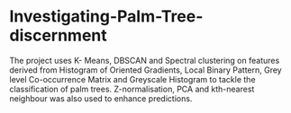 # Investigating-Palm-Tree-discernment
The project uses K- Means, DBSCAN and Spectral clustering on features derived from Histogram of Oriented Gradients, Local Binary Pattern, Grey level Co-occurrence Matrix and Greyscale Histogram to tackle the classification of palm trees. Z-normalisation, PCA and kth-nearest neighbour was also used to enhance predictions.
